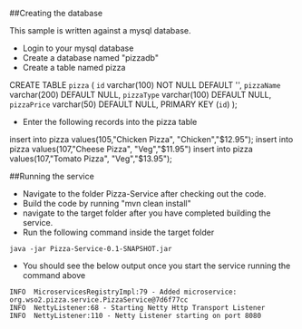 ##Creating the database

This sample is written against a mysql database.
* Login to your mysql database
* Create a database named "pizzadb"
* Create a table named pizza

CREATE TABLE `pizza` (
  `id` varchar(100) NOT NULL DEFAULT '',
  `pizzaName` varchar(200) DEFAULT NULL,
  `pizzaType` varchar(100) DEFAULT NULL,
  `pizzaPrice` varchar(50) DEFAULT NULL,
  PRIMARY KEY (`id`)
);

* Enter the following records into the pizza table

insert into pizza values(105,"Chicken Pizza", "Chicken","$12.95");
insert into pizza values(107,"Cheese Pizza", "Veg","$11.95")
insert into pizza values(107,"Tomato Pizza", "Veg","$13.95");

##Running the service

* Navigate to the folder Pizza-Service after checking out the code.
* Build the code by running "mvn clean install"
* navigate to the target folder after you have completed building the service.
* Run the following command inside the target folder

```java -jar Pizza-Service-0.1-SNAPSHOT.jar```

* You should see the below output once you start the service running the command above

```
INFO  MicroservicesRegistryImpl:79 - Added microservice: org.wso2.pizza.service.PizzaService@7d6f77cc
INFO  NettyListener:68 - Starting Netty Http Transport Listener
INFO  NettyListener:110 - Netty Listener starting on port 8080
```
